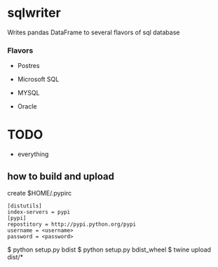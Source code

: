 # sqlwriter

Writes pandas DataFrame to several flavors of sql database

### Flavors

- Postres

- Microsoft SQL

- MYSQL

- Oracle


# TODO

- everything


## how to build and upload

create $HOME/.pypirc

```
[distutils]
index-servers = pypi
[pypi]
repostitory = http://pypi.python.org/pypi
username = <username>
password = <password>
```

$ python setup.py bdist
$ python setup.py bdist_wheel
$ twine upload dist/*
